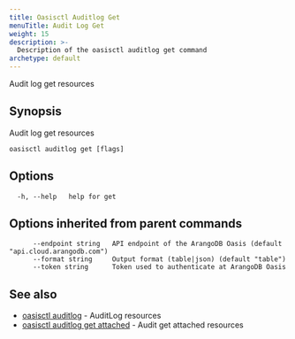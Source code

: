 ```yaml
---
title: Oasisctl Auditlog Get
menuTitle: Audit Log Get
weight: 15
description: >-
  Description of the oasisctl auditlog get command
archetype: default
---
```

Audit log get resources

## Synopsis

Audit log get resources

```
oasisctl auditlog get [flags]
```

## Options

```
  -h, --help   help for get
```

## Options inherited from parent commands

```
      --endpoint string   API endpoint of the ArangoDB Oasis (default "api.cloud.arangodb.com")
      --format string     Output format (table|json) (default "table")
      --token string      Token used to authenticate at ArangoDB Oasis
```

## See also

* [oasisctl auditlog](_index.md)	 - AuditLog resources
* [oasisctl auditlog get attached](audit-log-get-attached.md)	 - Audit get attached resources

